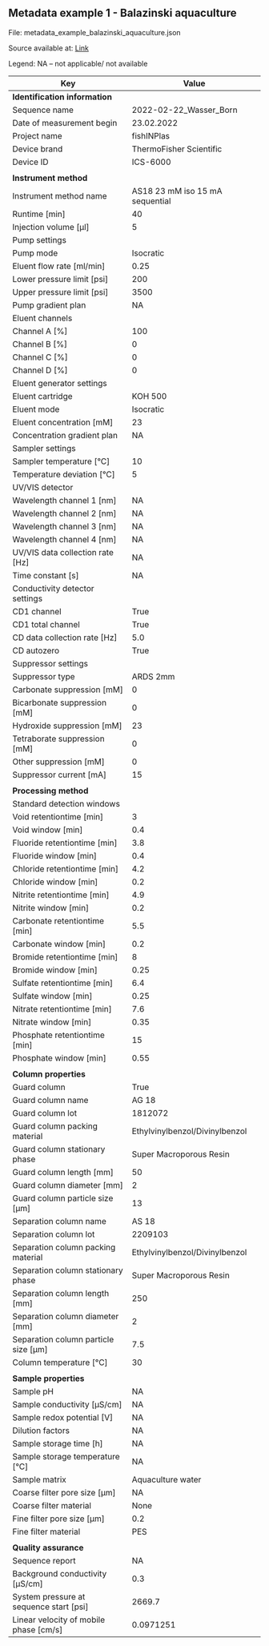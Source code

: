 ## Metadata example 1 - Balazinski aquaculture
File: metadata_example_balazinski_aquaculture.json

Source available at: [Link](https://github.com/plasma-mds/LAMAS-4-IC/blob/main/examples/metadata_example_balazinski_aquaculture.json)

Legend: NA – not applicable/ not available


| Key    | Value |
| -------- | ------- |
| **Identification information** ||
| Sequence name | 2022-02-22_Wasser_Born |
| Date of measurement begin | 23.02.2022 |
| Project name | fishINPlas |
| Device brand | ThermoFisher Scientific | 
| Device ID | ICS-6000 |
|||
| **Instrument method**	 ||
| Instrument method name | AS18 23 mM iso 15 mA sequential | 
| Runtime [min] | 40 | 
| Injection volume [µl] | 5 | 
| Pump settings	|| 
| Pump mode | Isocratic |
| Eluent flow rate [ml/min] | 0.25 |
| Lower pressure limit [psi] | 200 |
| Upper pressure limit [psi] | 3500 |
| Pump gradient plan | NA |
| Eluent channels ||	
| Channel A [%] | 100 |
| Channel B [%] | 0 |
| Channel C [%] | 0 |
| Channel D [%] | 0 |
| Eluent generator settings ||	
| Eluent cartridge | KOH 500 |
| Eluent mode | Isocratic |
| Eluent concentration [mM] | 23 |
| Concentration gradient plan | NA | 
| Sampler settings ||
| Sampler temperature [°C] | 10 |
| Temperature deviation [°C] | 5 |
| UV/VIS detector |	
| Wavelength channel 1 [nm] | NA |
| Wavelength channel 2 [nm] | NA |
| Wavelength channel 3 [nm] | NA | 
| Wavelength channel 4 [nm] | NA | 
| UV/VIS data collection rate [Hz] | NA | 
| Time constant [s] | NA |
| Conductivity detector settings ||	
| CD1 channel | True|
| CD1 total channel | True|
| CD data collection rate [Hz] | 5.0|
| CD autozero | True|
| Suppressor settings ||
| Suppressor type| ARDS 2mm |
| Carbonate suppression [mM] | 0 |
| Bicarbonate suppression [mM] | 0 |
| Hydroxide suppression [mM] | 23 |
| Tetraborate suppression [mM] | 0 |
| Other suppression [mM] | 0 |
| Suppressor current [mA] | 15 |
|||
| **Processing method**	 ||
| Standard detection windows ||
| Void retentiontime [min] | 3 |
| Void window [min] | 0.4 |
| Fluoride retentiontime [min] | 3.8 |
| Fluoride window [min] | 0.4 |
| Chloride retentiontime [min] | 4.2 |
| Chloride window [min] | 0.2 |
| Nitrite retentiontime [min] | 4.9 |
| Nitrite window [min] | 0.2 |
| Carbonate retentiontime [min] | 5.5 |
| Carbonate window [min]| 0.2 |
| Bromide retentiontime [min] | 8 |
| Bromide window [min] | 0.25 |
| Sulfate retentiontime [min] | 6.4 |
| Sulfate window [min] | 0.25 |
| Nitrate retentiontime [min] | 7.6 |
| Nitrate window [min] | 0.35 |
| Phosphate retentiontime [min] | 15 |
| Phosphate window [min]| 0.55 |
| | |
| **Column properties**	 ||
| Guard column | True |
| Guard column name | AG 18 |
| Guard column lot | 1812072 |
| Guard column packing material | Ethylvinylbenzol/Divinylbenzol |
| Guard column stationary phase | Super Macroporous Resin |
| Guard column length [mm] | 50 |
| Guard column diameter [mm] | 2 |
| Guard column particle size [µm] | 13 |
| Separation column name | AS 18 |
| Separation column lot | 2209103 |
| Separation column packing material | Ethylvinylbenzol/Divinylbenzol |
| Separation column stationary phase | Super Macroporous Resin |
| Separation column length [mm] | 250 |
| Separation column diameter [mm] | 2 |
| Separation column particle size [µm] | 7.5 |
| Column temperature [°C] | 30 |
| | |
| **Sample properties**	 ||
| Sample pH | NA |
| Sample conductivity [µS/cm] | NA |
| Sample redox potential [V] | NA |
| Dilution factors | NA |
| Sample storage time [h] | NA |
| Sample storage temperature [°C] | NA | 
| Sample matrix | Aquaculture water |
| Coarse filter pore size [µm] | NA | 
| Coarse filter material | None |
| Fine filter pore size [µm] | 0.2 |  
| Fine filter material | PES |
| | |
| **Quality assurance** ||
| Sequence report | NA |
| Background conductivity [µS/cm] | 0.3 |
| System pressure at sequence start [psi] | 2669.7 |
| Linear velocity of mobile phase [cm/s] | 0.0971251 |
